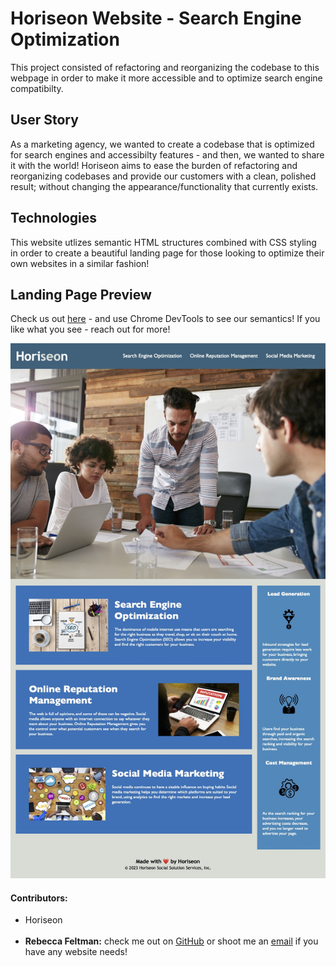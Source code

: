 # Horiseon Website - Search Engine Optimization
This project consisted of refactoring and reorganizing the codebase to this webpage in order to make it more accessible and to optimize search engine compatibilty.

## User Story
As a marketing agency, we wanted to create a codebase that is optimized for search engines and accessibilty features - and then, we wanted to share it with the world! Horiseon aims to ease the burden of refactoring and reorganizing codebases and provide our customers with a clean, polished result; without changing the appearance/functionality that currently exists.

## Technologies 
This website utlizes semantic HTML structures combined with CSS styling in order to create a beautiful landing page for those looking to optimize their own websites in a similar fashion!

## Landing Page Preview
Check us out [here](http://beckpull.github.io/horiseon-optimization) - and use Chrome DevTools to see our semantics! If you like what you see - reach out for more! 

![This is the website with refactored and reorganized code](./assets/images/website.jpg)

#### Contributors:
* Horiseon </br></br>
* **Rebecca Feltman:** check me out on [GitHub](https://github.com/beckpull) or shoot me an [email](mailto:beckpull@icloud.com) if you have any website needs!
